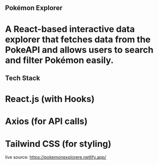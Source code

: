 ## Pokémon Explorer

# A React-based interactive data explorer that fetches data from the PokeAPI and allows users to search and filter Pokémon easily.

## Tech Stack

# React.js (with Hooks)

# Axios (for API calls)

# Tailwind CSS (for styling)

live source: https://pokemonexplorere.netlify.app/
